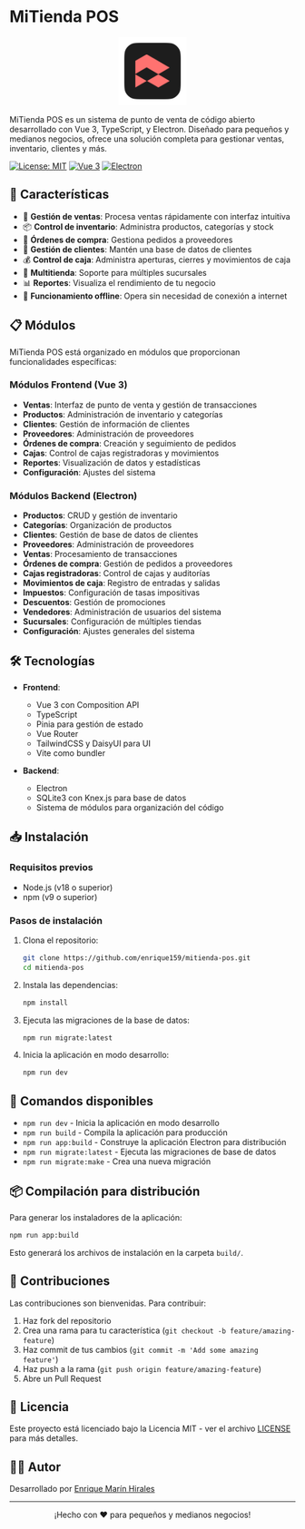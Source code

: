 # MiTienda POS

<div align="center">
  <img src="public/icon.png" alt="MiTienda Logo" width="120" />
</div>

MiTienda POS es un sistema de punto de venta de código abierto desarrollado con Vue 3, TypeScript, y Electron. Diseñado para pequeños y medianos negocios, ofrece una solución completa para gestionar ventas, inventario, clientes y más.

[![License: MIT](https://img.shields.io/badge/License-MIT-blue.svg)](https://opensource.org/licenses/MIT)
[![Vue 3](https://img.shields.io/badge/Vue-3-green)](https://vuejs.org/)
[![Electron](https://img.shields.io/badge/Electron-31-blue)](https://www.electronjs.org/)

## 🚀 Características

- 💼 **Gestión de ventas**: Procesa ventas rápidamente con interfaz intuitiva
- 📦 **Control de inventario**: Administra productos, categorías y stock
- 🛒 **Órdenes de compra**: Gestiona pedidos a proveedores
- 👥 **Gestión de clientes**: Mantén una base de datos de clientes
- 💰 **Control de caja**: Administra aperturas, cierres y movimientos de caja
- 🏪 **Multitienda**: Soporte para múltiples sucursales
- 📊 **Reportes**: Visualiza el rendimiento de tu negocio
- 🔄 **Funcionamiento offline**: Opera sin necesidad de conexión a internet

## 📋 Módulos

MiTienda POS está organizado en módulos que proporcionan funcionalidades específicas:

### Módulos Frontend (Vue 3)
- **Ventas**: Interfaz de punto de venta y gestión de transacciones
- **Productos**: Administración de inventario y categorías
- **Clientes**: Gestión de información de clientes
- **Proveedores**: Administración de proveedores
- **Órdenes de compra**: Creación y seguimiento de pedidos
- **Cajas**: Control de cajas registradoras y movimientos
- **Reportes**: Visualización de datos y estadísticas
- **Configuración**: Ajustes del sistema

### Módulos Backend (Electron)
- **Productos**: CRUD y gestión de inventario
- **Categorías**: Organización de productos
- **Clientes**: Gestión de base de datos de clientes
- **Proveedores**: Administración de proveedores
- **Ventas**: Procesamiento de transacciones
- **Órdenes de compra**: Gestión de pedidos a proveedores
- **Cajas registradoras**: Control de cajas y auditorías
- **Movimientos de caja**: Registro de entradas y salidas
- **Impuestos**: Configuración de tasas impositivas
- **Descuentos**: Gestión de promociones
- **Vendedores**: Administración de usuarios del sistema
- **Sucursales**: Configuración de múltiples tiendas
- **Configuración**: Ajustes generales del sistema

## 🛠️ Tecnologías

- **Frontend**: 
  - Vue 3 con Composition API
  - TypeScript
  - Pinia para gestión de estado
  - Vue Router
  - TailwindCSS y DaisyUI para UI
  - Vite como bundler

- **Backend**:
  - Electron
  - SQLite3 con Knex.js para base de datos
  - Sistema de módulos para organización del código

## 📥 Instalación

### Requisitos previos
- Node.js (v18 o superior)
- npm (v9 o superior)

### Pasos de instalación

1. Clona el repositorio:
   ```bash
   git clone https://github.com/enrique159/mitienda-pos.git
   cd mitienda-pos
   ```

2. Instala las dependencias:
   ```bash
   npm install
   ```

3. Ejecuta las migraciones de la base de datos:
   ```bash
   npm run migrate:latest
   ```

4. Inicia la aplicación en modo desarrollo:
   ```bash
   npm run dev
   ```

## 🔧 Comandos disponibles

- `npm run dev` - Inicia la aplicación en modo desarrollo
- `npm run build` - Compila la aplicación para producción
- `npm run app:build` - Construye la aplicación Electron para distribución
- `npm run migrate:latest` - Ejecuta las migraciones de base de datos
- `npm run migrate:make` - Crea una nueva migración

## 📦 Compilación para distribución

Para generar los instaladores de la aplicación:

```bash
npm run app:build
```

Esto generará los archivos de instalación en la carpeta `build/`.

## 🤝 Contribuciones

Las contribuciones son bienvenidas. Para contribuir:

1. Haz fork del repositorio
2. Crea una rama para tu característica (`git checkout -b feature/amazing-feature`)
3. Haz commit de tus cambios (`git commit -m 'Add some amazing feature'`)
4. Haz push a la rama (`git push origin feature/amazing-feature`)
5. Abre un Pull Request

## 📄 Licencia

Este proyecto está licenciado bajo la Licencia MIT - ver el archivo [LICENSE](LICENSE) para más detalles.

## 👨‍💻 Autor

Desarrollado por [Enrique Marín Hirales](https://github.com/enrique159)

---

<div align="center">
  <p>¡Hecho con ❤️ para pequeños y medianos negocios!</p>
</div>
